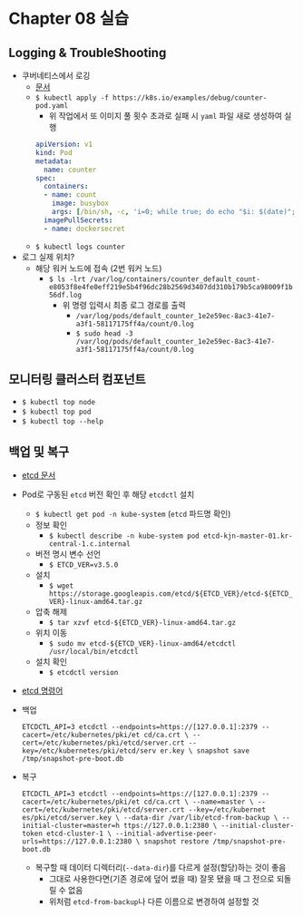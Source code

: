 # Chapter 08 실습

## Logging & TroubleShooting
* 쿠버네티스에서 로깅
  * [문서](https://kubernetes.io/ko/docs/concepts/cluster-administration/logging/)
  * `$ kubectl apply -f https://k8s.io/examples/debug/counter-pod.yaml`
    * 위 작업에서 또 이미지 풀 횟수 초과로 실패 시 `yaml` 파일 새로 생성하여 실행
    ~~~yaml
    apiVersion: v1
    kind: Pod
    metadata:
      name: counter
    spec:
      containers:
      - name: count
        image: busybox
        args: [/bin/sh, -c, 'i=0; while true; do echo "$i: $(date)"; i=$((i+1)); sleep 1; done']
      imagePullSecrets:
      - name: dockersecret
    ~~~
  * `$ kubectl logs counter`
* 로그 실제 위치?
  * 해당 워커 노드에 접속 (2번 워커 노드)
    * `$ ls -lrt /var/log/containers/counter_default_count-e8053f8e4fe0eff219e5b4f96dc28b2569d3407dd310b179b5ca98009f1b56df.log`
      * 위 명령 입력시 최종 로그 경로를 출력
        * `/var/log/pods/default_counter_1e2e59ec-8ac3-41e7-a3f1-58117175ff4a/count/0.log`
        * `$ sudo head -3 /var/log/pods/default_counter_1e2e59ec-8ac3-41e7-a3f1-58117175ff4a/count/0.log`

## 모니터링 클러스터 컴포넌트
* `$ kubectl top node`
* `$ kubectl top pod`
* `$ kubectl top --help`

## 백업 및 복구
* [etcd 문서](https://github.com/etcd-io/etcd/releases)
* Pod로 구동된 `etcd` 버전 확인 후 해당 `etcdctl` 설치
  * `$ kubectl get pod -n kube-system` (`etcd` 파드명 확인)
  * 정보 확인
    * `$ kubectl describe -n kube-system pod etcd-kjn-master-01.kr-central-1.c.internal`
  * 버전 명시 변수 선언
    * `$ ETCD_VER=v3.5.0`
  * 설치
    * `$ wget https://storage.googleapis.com/etcd/${ETCD_VER}/etcd-${ETCD_VER}-linux-amd64.tar.gz`
  * 압축 해제
    * `$ tar xzvf etcd-${ETCD_VER}-linux-amd64.tar.gz`
  * 위치 이동
    * `$ sudo mv etcd-${ETCD_VER}-linux-amd64/etcdctl /usr/local/bin/etcdctl`
  * 설치 확인
    * `$ etcdctl version`
* [etcd 명령어](https://discuss.kubernetes.io/t/etcd-backup-and-restore-management/11019/11)

* 백업
  ~~~
  ETCDCTL_API=3 etcdctl --endpoints=https://[127.0.0.1]:2379 --cacert=/etc/kubernetes/pki/et cd/ca.crt \ --cert=/etc/kubernetes/pki/etcd/server.crt --key=/etc/kubernetes/pki/etcd/serv er.key \ snapshot save /tmp/snapshot-pre-boot.db
  ~~~
* 복구
  ~~~
  ETCDCTL_API=3 etcdctl --endpoints=https://[127.0.0.1]:2379 --cacert=/etc/kubernetes/pki/et cd/ca.crt \ --name=master \ --cert=/etc/kubernetes/pki/etcd/server.crt --key=/etc/kubernet es/pki/etcd/server.key \ --data-dir /var/lib/etcd-from-backup \ --initial-cluster=master=h ttps://127.0.0.1:2380 \ --initial-cluster-token etcd-cluster-1 \ --initial-advertise-peer- urls=https://127.0.0.1:2380 \ snapshot restore /tmp/snapshot-pre-boot.db
  ~~~
  * 복구할 때 데이터 디렉터리(`--data-dir`)를 다르게 설정(할당)하는 것이 좋음
    * 그대로 사용한다면(기존 경로에 덮어 썼을 때) 잘못 됐을 때 그 전으로 되돌릴 수 없음
    * 위처럼 `etcd-from-backup`나 다른 이름으로 변경하여 설정할 것